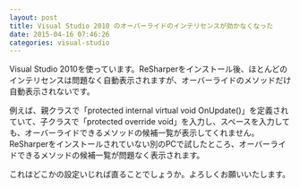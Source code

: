 ```yaml
---
layout: post
title: Visual Studio 2010 のオーバーライドのインテリセンスが効かなくなった
date: 2015-04-16 07:46:26
categories: visual-studio
---
```

<p>Visual Studio 2010を使っています。ReSharperをインストール後、ほとんどのインテリセンスは問題なく自動表示されますが、オーバーライドのメソッドだけ自動表示されないです。</p>

<p>例えば、親クラスで「protected internal virtual void OnUpdate()」を定義されていて、子クラスで「protected override void」を入力し、スペースを入力しても、オーバーライドできるメソッドの候補一覧が表示してくれません。ReSharperをインストールされていない別のPCで試したところ、オーバーライドできるメソッドの候補一覧が問題なく表示されます。</p>

<p>これはどこかの設定いじれば直ることでしょうか。よろしくお願いいたします。</p>
